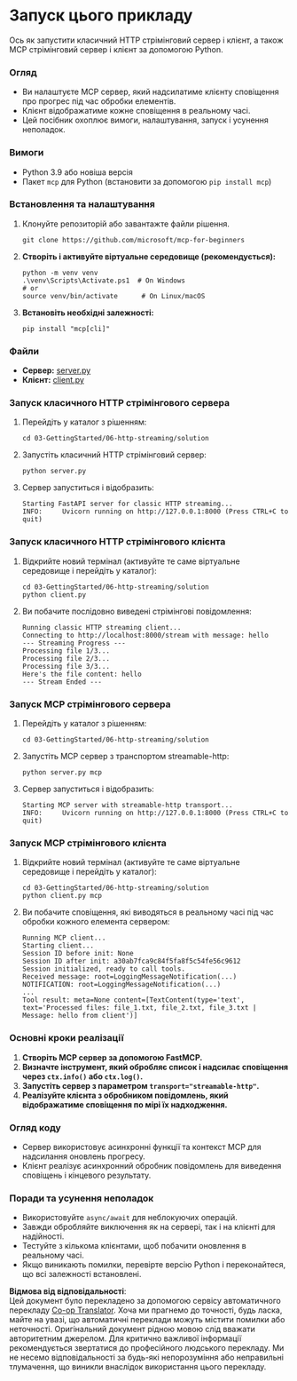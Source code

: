 <!--
CO_OP_TRANSLATOR_METADATA:
{
  "original_hash": "4c4da5949611d91b06d8a5d450aae8d6",
  "translation_date": "2025-07-13T21:23:19+00:00",
  "source_file": "03-GettingStarted/06-http-streaming/solution/python/README.md",
  "language_code": "uk"
}
-->
# Запуск цього прикладу

Ось як запустити класичний HTTP стрімінговий сервер і клієнт, а також MCP стрімінговий сервер і клієнт за допомогою Python.

### Огляд

- Ви налаштуєте MCP сервер, який надсилатиме клієнту сповіщення про прогрес під час обробки елементів.
- Клієнт відображатиме кожне сповіщення в реальному часі.
- Цей посібник охоплює вимоги, налаштування, запуск і усунення неполадок.

### Вимоги

- Python 3.9 або новіша версія
- Пакет `mcp` для Python (встановити за допомогою `pip install mcp`)

### Встановлення та налаштування

1. Клонуйте репозиторій або завантажте файли рішення.

   ```pwsh
   git clone https://github.com/microsoft/mcp-for-beginners
   ```

1. **Створіть і активуйте віртуальне середовище (рекомендується):**

   ```pwsh
   python -m venv venv
   .\venv\Scripts\Activate.ps1  # On Windows
   # or
   source venv/bin/activate      # On Linux/macOS
   ```

1. **Встановіть необхідні залежності:**

   ```pwsh
   pip install "mcp[cli]"
   ```

### Файли

- **Сервер:** [server.py](../../../../../../03-GettingStarted/06-http-streaming/solution/python/server.py)
- **Клієнт:** [client.py](../../../../../../03-GettingStarted/06-http-streaming/solution/python/client.py)

### Запуск класичного HTTP стрімінгового сервера

1. Перейдіть у каталог з рішенням:

   ```pwsh
   cd 03-GettingStarted/06-http-streaming/solution
   ```

2. Запустіть класичний HTTP стрімінговий сервер:

   ```pwsh
   python server.py
   ```

3. Сервер запуститься і відобразить:

   ```
   Starting FastAPI server for classic HTTP streaming...
   INFO:     Uvicorn running on http://127.0.0.1:8000 (Press CTRL+C to quit)
   ```

### Запуск класичного HTTP стрімінгового клієнта

1. Відкрийте новий термінал (активуйте те саме віртуальне середовище і перейдіть у каталог):

   ```pwsh
   cd 03-GettingStarted/06-http-streaming/solution
   python client.py
   ```

2. Ви побачите послідовно виведені стрімінгові повідомлення:

   ```text
   Running classic HTTP streaming client...
   Connecting to http://localhost:8000/stream with message: hello
   --- Streaming Progress ---
   Processing file 1/3...
   Processing file 2/3...
   Processing file 3/3...
   Here's the file content: hello
   --- Stream Ended ---
   ```

### Запуск MCP стрімінгового сервера

1. Перейдіть у каталог з рішенням:
   ```pwsh
   cd 03-GettingStarted/06-http-streaming/solution
   ```
2. Запустіть MCP сервер з транспортом streamable-http:
   ```pwsh
   python server.py mcp
   ```
3. Сервер запуститься і відобразить:
   ```
   Starting MCP server with streamable-http transport...
   INFO:     Uvicorn running on http://127.0.0.1:8000 (Press CTRL+C to quit)
   ```

### Запуск MCP стрімінгового клієнта

1. Відкрийте новий термінал (активуйте те саме віртуальне середовище і перейдіть у каталог):
   ```pwsh
   cd 03-GettingStarted/06-http-streaming/solution
   python client.py mcp
   ```
2. Ви побачите сповіщення, які виводяться в реальному часі під час обробки кожного елемента сервером:
   ```
   Running MCP client...
   Starting client...
   Session ID before init: None
   Session ID after init: a30ab7fca9c84f5fa8f5c54fe56c9612
   Session initialized, ready to call tools.
   Received message: root=LoggingMessageNotification(...)
   NOTIFICATION: root=LoggingMessageNotification(...)
   ...
   Tool result: meta=None content=[TextContent(type='text', text='Processed files: file_1.txt, file_2.txt, file_3.txt | Message: hello from client')]
   ```

### Основні кроки реалізації

1. **Створіть MCP сервер за допомогою FastMCP.**
2. **Визначте інструмент, який обробляє список і надсилає сповіщення через `ctx.info()` або `ctx.log()`.**
3. **Запустіть сервер з параметром `transport="streamable-http"`.**
4. **Реалізуйте клієнта з обробником повідомлень, який відображатиме сповіщення по мірі їх надходження.**

### Огляд коду
- Сервер використовує асинхронні функції та контекст MCP для надсилання оновлень прогресу.
- Клієнт реалізує асинхронний обробник повідомлень для виведення сповіщень і кінцевого результату.

### Поради та усунення неполадок

- Використовуйте `async/await` для неблокуючих операцій.
- Завжди обробляйте виключення як на сервері, так і на клієнті для надійності.
- Тестуйте з кількома клієнтами, щоб побачити оновлення в реальному часі.
- Якщо виникають помилки, перевірте версію Python і переконайтеся, що всі залежності встановлені.

**Відмова від відповідальності**:  
Цей документ було перекладено за допомогою сервісу автоматичного перекладу [Co-op Translator](https://github.com/Azure/co-op-translator). Хоча ми прагнемо до точності, будь ласка, майте на увазі, що автоматичні переклади можуть містити помилки або неточності. Оригінальний документ рідною мовою слід вважати авторитетним джерелом. Для критично важливої інформації рекомендується звертатися до професійного людського перекладу. Ми не несемо відповідальності за будь-які непорозуміння або неправильні тлумачення, що виникли внаслідок використання цього перекладу.